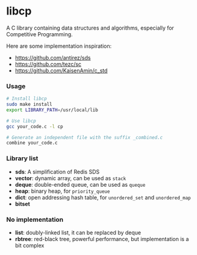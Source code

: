 # libcp

A C library containing data structures and algorithms, especially for Competitive Programming.

Here are some implementation inspiration:
- https://github.com/antirez/sds
- https://github.com/tezc/sc
- https://github.com/KaisenAmin/c_std

### Usage

```sh
# Install libcp
sudo make install
export LIBRARY_PATH=/usr/local/lib

# Use libcp
gcc your_code.c -l cp

# Generate an independent file with the suffix _combined.c
combine your_code.c
```

### Library list

- **sds**: A simplification of Redis SDS
- **vector**: dynamic array, can be used as `stack`
- **deque**: double-ended queue, can be used as `queque`
- **heap**: binary heap, for `priority_queue`
- **dict**: open addressing hash table, for `unordered_set` and `unordered_map`
- **bitset**

### No implementation

- **list**: doubly-linked list, it can be replaced by deque
- **rbtree**: red-black tree, powerful performance, but implementation is a bit complex
